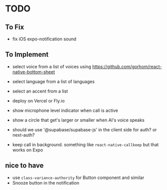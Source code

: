 # TODO

## To Fix

- fix iOS expo-notification sound

## To Implement

- select voice from a list of voices using <https://github.com/gorhom/react-native-bottom-sheet>
- select language from a list of languages
- select an accent from a list
- deploy on Vercel or Fly.io
- show microphone level indicator when call is active
- show a circle that get's larger or smaller when AI's voice speaks

- should we use '@supabase/supabase-js' in the client side for auth? or next-auth?
- keep call in background. something like `react-native-callkeep` but that works on Expo

## nice to have

- use `class-variance-authority` for Button component and similar
- Snooze button in the notification
